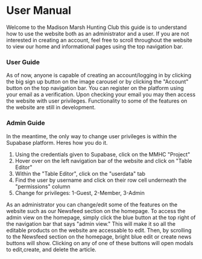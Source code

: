 # User Manual

Welcome to the Madison Marsh Hunting Club this guide is to understand how to use the website both as an administrator and a user. If you are not interested in creating an account, feel free to scroll
throughout the website to view our home and informational pages using the top navigation bar. 

### User Guide

As of now, anyone is capable of creating an account/logging in by clicking the big sign up button on the image carousel or by clicking the "Account" button on the top navigation bar. You can register
on the platform using your email as a verification. Upon checking your email you may then access the website with user privileges. Functionality to some of the features on the website are still in development.

### Admin Guide

In the meantime, the only way to change user privileges is within the Supabase platform. Heres how you do it.

1) Using the credentials given to Supabase, click on the MMHC "Project"
2) Hover over on the left navigation bar of the website and click on "Table Editor"
3) Within the "Table Editor", click on the "userdata" tab
4) Find the user by username and click on their row cell underneath the "permissions" column
5) Change for privileges: 1-Guest, 2-Member, 3-Admin

As an administrator you can change/edit some of the features on the website such as our Newsfeed section on the homepage. To access the admin view on the homepage, simply click the blue button at the top right
of the navigation bar that says "admin view." This will make it so all the editable products on the website are accessable to edit. Then, by scrolling to the Newsfeed section on the homepage, bright blue edit or create news buttons will show. Clicking on any of one of these buttons will open modals to edit,create, and delete the article.



